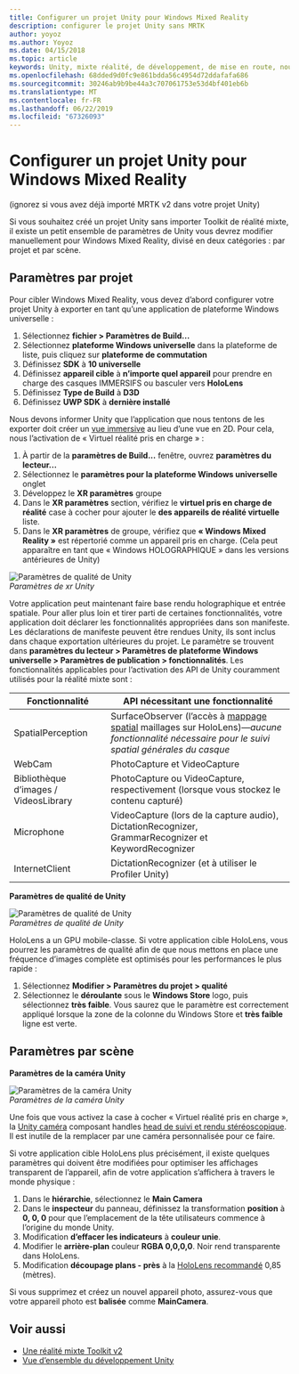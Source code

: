 ```yaml
---
title: Configurer un projet Unity pour Windows Mixed Reality
description: configurer le projet Unity sans MRTK
author: yoyoz
ms.author: Yoyoz
ms.date: 04/15/2018
ms.topic: article
keywords: Unity, mixte réalité, de développement, de mise en route, nouveau projet
ms.openlocfilehash: 68dded9d0fc9e861bdda56c4954d72ddafafa686
ms.sourcegitcommit: 30246ab9b9be44a3c707061753e53d4bf401eb6b
ms.translationtype: MT
ms.contentlocale: fr-FR
ms.lasthandoff: 06/22/2019
ms.locfileid: "67326093"
---
```

# <a name="configure-a-new-unity-project-for-windows-mixed-reality"></a>Configurer un projet Unity pour Windows Mixed Reality 

(ignorez si vous avez déjà importé MRTK v2 dans votre projet Unity)

Si vous souhaitez créé un projet Unity sans importer Toolkit de réalité mixte, il existe un petit ensemble de paramètres de Unity vous devrez modifier manuellement pour Windows Mixed Reality, divisé en deux catégories : par projet et par scène.

## <a name="per-project-settings"></a>Paramètres par projet

Pour cibler Windows Mixed Reality, vous devez d’abord configurer votre projet Unity à exporter en tant qu’une application de plateforme Windows universelle : 
1. Sélectionnez **fichier > Paramètres de Build...**
2. Sélectionnez **plateforme Windows universelle** dans la plateforme de liste, puis cliquez sur **plateforme de commutation**
3. Définissez **SDK** à **10 universelle**
4. Définissez **appareil cible** à **n’importe quel appareil** pour prendre en charge des casques IMMERSIFS ou basculer vers **HoloLens**
5. Définissez **Type de Build** à **D3D**
6. Définissez **UWP SDK** à **dernière installé**

Nous devons informer Unity que l’application que nous tentons de les exporter doit créer un [vue immersive](app-views.md) au lieu d’une vue en 2D. Pour cela, nous l’activation de « Virtuel réalité pris en charge » :
1. À partir de la **paramètres de Build...**  fenêtre, ouvrez **paramètres du lecteur...**
2. Sélectionnez le **paramètres pour la plateforme Windows universelle** onglet
3. Développez le **XR paramètres** groupe
4. Dans le **XR paramètres** section, vérifiez le **virtuel pris en charge de réalité** case à cocher pour ajouter le **des appareils de réalité virtuelle** liste.
5. Dans le **XR paramètres** de groupe, vérifiez que **« Windows Mixed Reality »** est répertorié comme un appareil pris en charge. (Cela peut apparaître en tant que « Windows HOLOGRAPHIQUE » dans les versions antérieures de Unity)

![Paramètres de qualité de Unity](images/getting-started-unity-quality-settings.jpg)<br>
*Paramètres de xr Unity*

Votre application peut maintenant faire base rendu holographique et entrée spatiale. Pour aller plus loin et tirer parti de certaines fonctionnalités, votre application doit déclarer les fonctionnalités appropriées dans son manifeste. Les déclarations de manifeste peuvent être rendues Unity, ils sont inclus dans chaque exportation ultérieures du projet. Le paramètre se trouvent dans **paramètres du lecteur > Paramètres de plateforme Windows universelle > Paramètres de publication > fonctionnalités**. Les fonctionnalités applicables pour l’activation des API de Unity couramment utilisés pour la réalité mixte sont :

|  Fonctionnalité  |  API nécessitant une fonctionnalité | 
|----------|----------|
|  SpatialPerception  |  SurfaceObserver (l’accès à [mappage spatial](spatial-mapping.md) maillages sur HoloLens)&mdash;*aucune fonctionnalité nécessaire pour le suivi spatial générales du casque* | 
|  WebCam  |  PhotoCapture et VideoCapture | 
|  Bibliothèque d’images / VideosLibrary  |  PhotoCapture ou VideoCapture, respectivement (lorsque vous stockez le contenu capturé) | 
|  Microphone  |  VideoCapture (lors de la capture audio), DictationRecognizer, GrammarRecognizer et KeywordRecognizer | 
|  InternetClient  |  DictationRecognizer (et à utiliser le Profiler Unity) | 

**Paramètres de qualité de Unity**

![Paramètres de qualité de Unity](images/getting-started-unity-quality-settings.jpg)<br>
*Paramètres de qualité de Unity*

HoloLens a un GPU mobile-classe. Si votre application cible HoloLens, vous pourrez les paramètres de qualité afin de que nous mettons en place une fréquence d’images complète est optimisés pour les performances le plus rapide :
1. Sélectionnez **Modifier > Paramètres du projet > qualité**
2. Sélectionnez le **déroulante** sous le **Windows Store** logo, puis sélectionnez **très faible**. Vous saurez que le paramètre est correctement appliqué lorsque la zone de la colonne du Windows Store et **très faible** ligne est verte.

## <a name="per-scene-settings"></a>Paramètres par scène

**Paramètres de la caméra Unity**

![Paramètres de la caméra Unity](images/Unitycamerasettings.png)<br>
*Paramètres de la caméra Unity*

Une fois que vous activez la case à cocher « Virtuel réalité pris en charge », la [Unity caméra](camera-in-unity.md) composant handles [head de suivi et rendu stéréoscopique](rendering.md). Il est inutile de la remplacer par une caméra personnalisée pour ce faire.

Si votre application cible HoloLens plus précisément, il existe quelques paramètres qui doivent être modifiées pour optimiser les affichages transparent de l’appareil, afin de votre application s’affichera à travers le monde physique :
1. Dans le **hiérarchie**, sélectionnez le **Main Camera**
2. Dans le **inspecteur** du panneau, définissez la transformation **position** à **0, 0, 0** pour que l’emplacement de la tête utilisateurs commence à l’origine du monde Unity.
3. Modification **d’effacer les indicateurs** à **couleur unie**.
4. Modifier le **arrière-plan** couleur **RGBA 0,0,0,0**. Noir rend transparente dans HoloLens.
5. Modification **découpage plans - près** à la [HoloLens recommandé](camera-in-unity.md#clip-planes) 0,85 (mètres).

Si vous supprimez et créez un nouvel appareil photo, assurez-vous que votre appareil photo est **balisée** comme **MainCamera**.


## <a name="see-also"></a>Voir aussi
* [Une réalité mixte Toolkit v2](mrtk-getting-started.md)
* [Vue d’ensemble du développement Unity](unity-development-overview.md)
